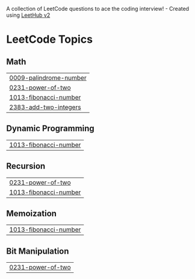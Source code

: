 A collection of LeetCode questions to ace the coding interview! - Created using [LeetHub v2](https://github.com/arunbhardwaj/LeetHub-2.0)
<!---LeetCode Topics Start-->
# LeetCode Topics
## Math
|  |
| ------- |
| [0009-palindrome-number](https://github.com/Da-ya7/LeetCode/tree/master/0009-palindrome-number) |
| [0231-power-of-two](https://github.com/Da-ya7/LeetCode/tree/master/0231-power-of-two) |
| [1013-fibonacci-number](https://github.com/Da-ya7/LeetCode/tree/master/1013-fibonacci-number) |
| [2383-add-two-integers](https://github.com/Da-ya7/LeetCode/tree/master/2383-add-two-integers) |
## Dynamic Programming
|  |
| ------- |
| [1013-fibonacci-number](https://github.com/Da-ya7/LeetCode/tree/master/1013-fibonacci-number) |
## Recursion
|  |
| ------- |
| [0231-power-of-two](https://github.com/Da-ya7/LeetCode/tree/master/0231-power-of-two) |
| [1013-fibonacci-number](https://github.com/Da-ya7/LeetCode/tree/master/1013-fibonacci-number) |
## Memoization
|  |
| ------- |
| [1013-fibonacci-number](https://github.com/Da-ya7/LeetCode/tree/master/1013-fibonacci-number) |
## Bit Manipulation
|  |
| ------- |
| [0231-power-of-two](https://github.com/Da-ya7/LeetCode/tree/master/0231-power-of-two) |
<!---LeetCode Topics End-->